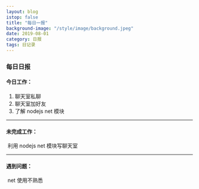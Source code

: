 ```yaml
---
layout: blog
istop: false
title: "每日一报"
background-image: "/style/image/background.jpeg"
date: 2019-08-01
category: 日报
tags: 日记录
---
```


### 每日日报

#### 今日工作：

1. 聊天室私聊
2. 聊天室加好友
3. 了解 nodejs net 模块

---

#### 未完成工作：

​ 利用 nodejs net 模块写聊天室

---

#### 遇到问题：

​ net 使用不熟悉

​
